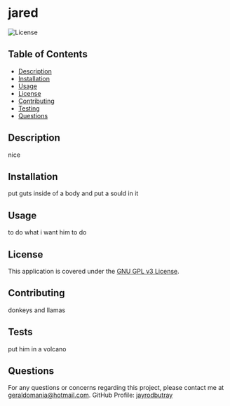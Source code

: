 
# jared

![License](https://img.shields.io/badge/license-GPL-3.0-blue.svg)

## Table of Contents
- [Description](#description)
- [Installation](#installation)
- [Usage](#usage)
- [License](#license)
- [Contributing](#contribution)
- [Testing](#test)
- [Questions](#questions)

## Description <a name="description"></a>
nice

## Installation <a name="installation"></a>
put guts inside of a body and put a sould in it

## Usage <a name="usage"></a>
to do what i want him to do

## License <a name="license"></a>

This application is covered under the [GNU GPL v3 License](https://www.gnu.org/licenses/gpl-3.0.en.html).

## Contributing <a name="contribution"></a>
donkeys and llamas

## Tests <a name="test"></a>
put him in a volcano

## Questions <a name="questions"></a>
For any questions or concerns regarding this project, please contact me at geraldomania@hotmail.com.
GitHub Profile: [jayrodbutray](https://github.com/jayrodbutray)

